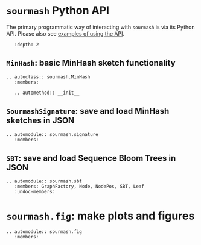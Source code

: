 # `sourmash` Python API

The primary programmatic way of interacting with `sourmash` is via
its Python API.  Please also see [examples of using the API](api-example.md).

```{contents}
   :depth: 2
```

## `MinHash`: basic MinHash sketch functionality

```{eval-rst}
.. autoclass:: sourmash.MinHash
   :members:

   .. automethod:: __init__
```

## `SourmashSignature`: save and load MinHash sketches in JSON

```{eval-rst}
.. automodule:: sourmash.signature
   :members:
```

## `SBT`: save and load Sequence Bloom Trees in JSON

```{eval-rst}
.. automodule:: sourmash.sbt
   :members: GraphFactory, Node, NodePos, SBT, Leaf
   :undoc-members:
```

# `sourmash.fig`: make plots and figures

```{eval-rst}
.. automodule:: sourmash.fig
   :members:
```
